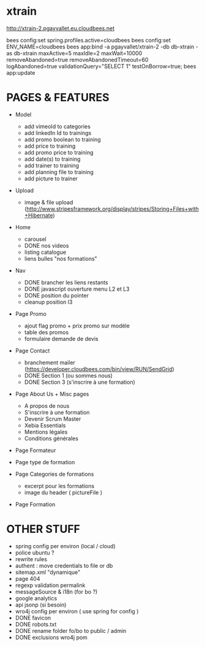xtrain
======

http://xtrain-2.pgayvallet.eu.cloudbees.net

bees config:set spring.profiles.active=cloudbees
bees config:set ENV_NAME=cloudbees
bees app:bind -a pgayvallet/xtrain-2 -db db-xtrain -as db-xtrain maxActive=5 maxIdle=2 maxWait=10000 removeAbandoned=true removeAbandonedTimeout=60 logAbandoned=true validationQuery="SELECT 1" testOnBorrow=true;
bees app:update


PAGES & FEATURES
================

- Model
    - add vimeoId to categories
    - add linkedIn Id to trainings
    - add promo boolean to training
    - add price to training
    - add promo price to training
    - add date(s) to training
    - add trainer to training
    - add planning file to training
    - add picture to trainer

- Upload
    - image & file upload (http://www.stripesframework.org/display/stripes/Storing+Files+with+Hibernate)

- Home
    - carousel
    - DONE nos videos
    - listing catalogue
    - liens bulles "nos formations"

- Nav
    - DONE brancher les liens restants
    - DONE javascript ouverture menu L2 et L3
    - DONE position du pointer
    - cleanup position l3

- Page Promo
    - ajout flag promo + prix promo sur modèle
    - table des promos
    - formulaire demande de devis

- Page Contact
    - branchement mailer (https://developer.cloudbees.com/bin/view/RUN/SendGrid)
    - DONE Section 1 (ou sommes nous)
    - DONE Section 3 (s'inscrire à une formation)

- Page About Us + Misc pages
    - A propos de nous
    - S'inscrire à une formation
    - Devenir Scrum Master
    - Xebia Essentials
    - Mentions légales
    - Conditions générales

- Page Formateur

- Page type de formation

- Page Categories de formations
    - excerpt pour les formations
    - image du header ( pictureFile )

- Page Formation

OTHER STUFF
===========

- spring config per environ (local / cloud)
- police ubuntu ?
- rewrite rules
- authent : move credentials to file or db
- sitemap.xml "dynamique"
- page 404
- regexp validation permalink
- messageSource & i18n (for bo ?)
- google analytics
- api jsonp (si besoin)
- wro4j config per environ ( use spring for config )
- DONE favicon
- DONE robots.txt
- DONE rename folder fo/bo to public / admin
- DONE exclusions wro4j pom

